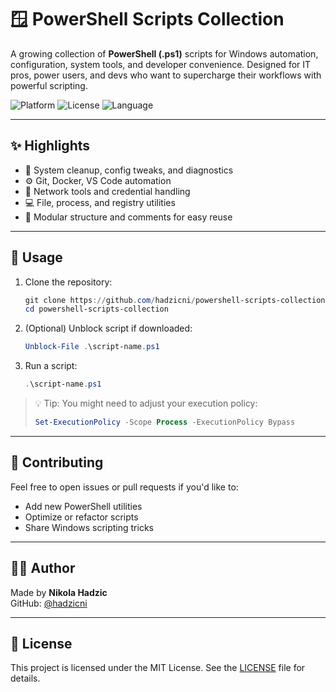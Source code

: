 # 🪟 PowerShell Scripts Collection

A growing collection of **PowerShell (.ps1)** scripts for Windows automation, configuration, system tools, and developer convenience. Designed for IT pros, power users, and devs who want to supercharge their workflows with powerful scripting.

![Platform](https://img.shields.io/badge/platform-Windows-lightgrey)
![License](https://img.shields.io/badge/license-MIT-green)
![Language](https://img.shields.io/badge/language-PowerShell-blue)

---

## ✨ Highlights

- 🔁 System cleanup, config tweaks, and diagnostics
- ⚙️ Git, Docker, VS Code automation
- 🔐 Network tools and credential handling
- 💻 File, process, and registry utilities
- 📂 Modular structure and comments for easy reuse

---

## 🚀 Usage

1. Clone the repository:

   ```powershell
   git clone https://github.com/hadzicni/powershell-scripts-collection.git
   cd powershell-scripts-collection
   ```

2. (Optional) Unblock script if downloaded:

   ```powershell
   Unblock-File .\script-name.ps1
   ```

3. Run a script:

   ```powershell
   .\script-name.ps1
   ```

> 💡 Tip: You might need to adjust your execution policy:
>
> ```powershell
> Set-ExecutionPolicy -Scope Process -ExecutionPolicy Bypass
> ```

---

## 🤝 Contributing

Feel free to open issues or pull requests if you'd like to:

- Add new PowerShell utilities
- Optimize or refactor scripts
- Share Windows scripting tricks

---

## 👨‍💻 Author

Made by **Nikola Hadzic**  
GitHub: [@hadzicni](https://github.com/hadzicni)

---

## 📄 License

This project is licensed under the MIT License. See the [LICENSE](./LICENSE) file for details.
